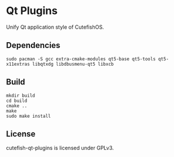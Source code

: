 # Qt Plugins

Unify Qt application style of CutefishOS.

## Dependencies

`sudo pacman -S gcc extra-cmake-modules qt5-base qt5-tools qt5-x11extras libqtxdg libdbusmenu-qt5 libxcb`

## Build

```shell
mkdir build
cd build
cmake ..
make
sudo make install
```

## License

cutefish-qt-plugins is licensed under GPLv3.
